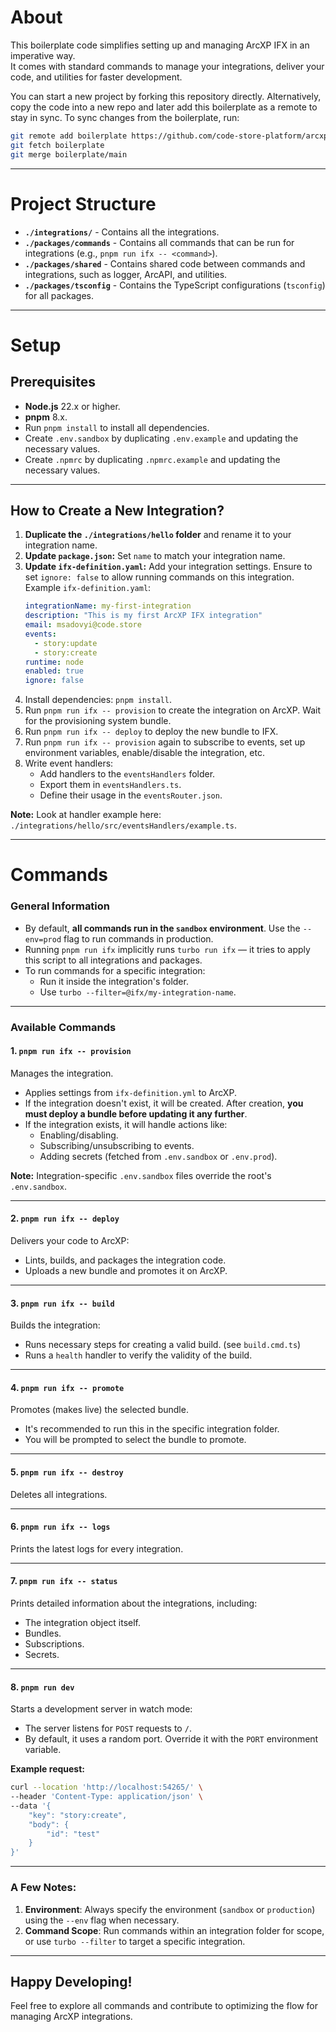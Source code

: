 # About

This boilerplate code simplifies setting up and managing ArcXP IFX in an imperative way.  
It comes with standard commands to manage your integrations, deliver your code, and utilities for faster development.

You can start a new project by forking this repository directly. 
Alternatively, copy the code into a new repo and later add this boilerplate as a remote to stay in sync. To sync changes from the boilerplate, run:
```bash
git remote add boilerplate https://github.com/code-store-platform/arcxp-ifx-boilerplate.git
git fetch boilerplate
git merge boilerplate/main
```

---

# Project Structure

- **`./integrations/`** - Contains all the integrations.  
- **`./packages/commands`** - Contains all commands that can be run for integrations (e.g., `pnpm run ifx -- <command>`).  
- **`./packages/shared`** - Contains shared code between commands and integrations, such as logger, ArcAPI, and utilities.  
- **`./packages/tsconfig`** - Contains the TypeScript configurations (`tsconfig`) for all packages.

---

# Setup

## Prerequisites

- **Node.js** 22.x or higher.
- **pnpm** 8.x.
- Run `pnpm install` to install all dependencies.
- Create `.env.sandbox` by duplicating `.env.example` and updating the necessary values.
- Create `.npmrc` by duplicating `.npmrc.example` and updating the necessary values.
 
---

## How to Create a New Integration?

1. **Duplicate the `./integrations/hello` folder** and rename it to your integration name.
2. **Update `package.json`:** Set `name` to match your integration name.
3. **Update `ifx-definition.yaml`:** Add your integration settings. Ensure to set `ignore: false` to allow running commands on this integration.  
   Example `ifx-definition.yaml`:
   ```yml
   integrationName: my-first-integration
   description: "This is my first ArcXP IFX integration"
   email: msadovyi@code.store
   events:
     - story:update
     - story:create
   runtime: node
   enabled: true
   ignore: false
   ```
4. Install dependencies: `pnpm install`.
5. Run `pnpm run ifx -- provision` to create the integration on ArcXP. Wait for the provisioning system bundle.
6. Run `pnpm run ifx -- deploy` to deploy the new bundle to IFX.  
7. Run `pnpm run ifx -- provision` again to subscribe to events, set up environment variables, enable/disable the integration, etc.  
8. Write event handlers:
   - Add handlers to the `eventsHandlers` folder.
   - Export them in `eventsHandlers.ts`.
   - Define their usage in the `eventsRouter.json`.

**Note:** Look at handler example here: `./integrations/hello/src/eventsHandlers/example.ts`.

---

# Commands

### General Information

- By default, **all commands run in the `sandbox` environment**. Use the `--env=prod` flag to run commands in production.  
- Running `pnpm run ifx` implicitly runs `turbo run ifx` — it tries to apply this script to all integrations and packages.  
- To run commands for a specific integration:
  - Run it inside the integration's folder.  
  - Use `turbo --filter=@ifx/my-integration-name`.  

---

### Available Commands

#### **1. `pnpm run ifx -- provision`**  
Manages the integration.  
- Applies settings from `ifx-definition.yml` to ArcXP.  
- If the integration doesn't exist, it will be created. After creation, **you must deploy a bundle before updating it any further**.  
- If the integration exists, it will handle actions like:  
  - Enabling/disabling.  
  - Subscribing/unsubscribing to events.  
  - Adding secrets (fetched from `.env.sandbox` or `.env.prod`).  

**Note:** Integration-specific `.env.sandbox` files override the root's `.env.sandbox`.

---

#### **2. `pnpm run ifx -- deploy`**  
Delivers your code to ArcXP:  
- Lints, builds, and packages the integration code.  
- Uploads a new bundle and promotes it on ArcXP.

---

#### **3. `pnpm run ifx -- build`**  
Builds the integration:  
- Runs necessary steps for creating a valid build. (see `build.cmd.ts`)  
- Runs a `health` handler to verify the validity of the build.

---

#### **4. `pnpm run ifx -- promote`**  
Promotes (makes live) the selected bundle.  
- It's recommended to run this in the specific integration folder.  
- You will be prompted to select the bundle to promote.

---

#### **5. `pnpm run ifx -- destroy`**  
Deletes all integrations.

---

#### **6. `pnpm run ifx -- logs`**  
Prints the latest logs for every integration.

---

#### **7. `pnpm run ifx -- status`**  
Prints detailed information about the integrations, including:  
- The integration object itself.  
- Bundles.  
- Subscriptions.  
- Secrets.

---

#### **8. `pnpm run dev`**  
Starts a development server in watch mode:  
- The server listens for `POST` requests to `/`.  
- By default, it uses a random port. Override it with the `PORT` environment variable.

**Example request:**
```bash
curl --location 'http://localhost:54265/' \
--header 'Content-Type: application/json' \
--data '{
    "key": "story:create",
    "body": {
        "id": "test"
    }
}'
```

---

### A Few Notes:
1. **Environment**: Always specify the environment (`sandbox` or `production`) using the `--env` flag when necessary.  
2. **Command Scope**: Run commands within an integration folder for scope, or use `turbo --filter` to target a specific integration.

---

## Happy Developing!
Feel free to explore all commands and contribute to optimizing the flow for managing ArcXP integrations.
